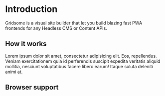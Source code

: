 # Introduction

Gridsome is a visual site builder that let you build blazing fast PWA frontends for any Headless CMS or Content APIs.

## How it works

Lorem ipsum dolor sit amet, consectetur adipisicing elit. Eos, repellendus. Veniam exercitationem quia id perferendis suscipit expedita veritatis aliquid mollitia, nesciunt voluptatibus facere libero earum! Itaque soluta deleniti animi at.

## Browser support

